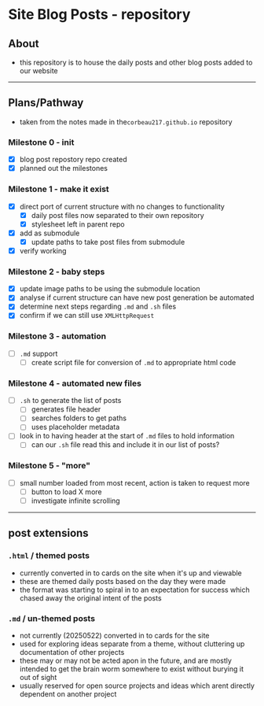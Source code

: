 # Site Blog Posts - repository
## About
* this repository is to house the daily posts and other blog posts added to our website

---

## Plans/Pathway
* taken from the notes made in the`corbeau217.github.io` repository
### Milestone 0 - init
- [x] blog post repostory repo created
- [x] planned out the milestones
### Milestone 1 - make it exist
- [x] direct port of current structure with no changes to functionality
    - [x] daily post files now separated to their own repository
    - [x] stylesheet left in parent repo
- [x] add as submodule
    - [x] update paths to take post files from submodule
- [x] verify working
### Milestone 2 - baby steps
- [x] update image paths to be using the submodule location
- [x] analyse if current structure can have new post generation be automated
- [x] determine next steps regarding `.md` and `.sh` files
- [x] confirm if we can still use `XMLHttpRequest`
### Milestone 3 - automation
- [ ] `.md` support
    - [ ] create script file for conversion of `.md` to appropriate html code
### Milestone 4 - automated new files
- [ ] `.sh` to generate the list of posts
    - [ ] generates file header
    - [ ] searches folders to get paths
    - [ ] uses placeholder metadata
- [ ] look in to having header at the start of `.md` files to hold information
    - [ ] can our `.sh` file read this and include it in our list of posts?
### Milestone 5 - "more"
- [ ] small number loaded from most recent, action is taken to request more
    - [ ] button to load X more
    - [ ] investigate infinite scrolling

---

## post extensions

### `.html` / themed posts
* currently converted in to cards on the site when it's up and viewable
* these are themed daily posts based on the day they were made
* the format was starting to spiral in to an expectation for success which chased away the original intent of the posts

### `.md` / un-themed posts
* not currently (20250522) converted in to cards for the site
* used for exploring ideas separate from a theme, without cluttering up documentation of other projects
* these may or may not be acted apon in the future, and are mostly intended to get the brain worm somewhere to exist without burying it out of sight
* usually reserved for open source projects and ideas which arent directly dependent on another project
